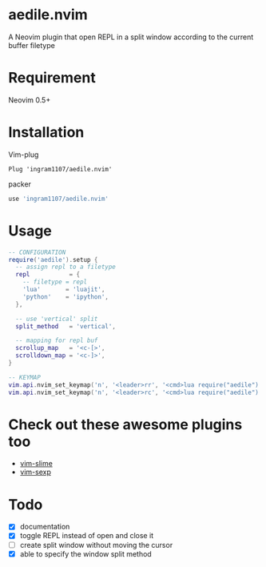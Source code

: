 # aedile.nvim

A Neovim plugin that open REPL in a split window according to the current buffer filetype

# Requirement

Neovim 0.5+

# Installation

Vim-plug

```viml
Plug 'ingram1107/aedile.nvim'
```

packer

```lua
use 'ingram1107/aedile.nvim'
```

# Usage

```lua
-- CONFIGURATION
require('aedile').setup {
  -- assign repl to a filetype
  repl           = {
    -- filetype = repl
    'lua'       = 'luajit',
    'python'    = 'ipython',
  },

  -- use 'vertical' split
  split_method   = 'vertical',

  -- mapping for repl buf
  scrollup_map   = '<c-[>',
  scrolldown_map = '<c-]>',
}

-- KEYMAP
vim.api.nvim_set_keymap('n', '<leader>rr', '<cmd>lua require("aedile").toggle_repl()<cr>')
vim.api.nvim_set_keymap('n', '<leader>rc', '<cmd>lua require("aedile").terminate_repl()<cr>')
```

# Check out these awesome plugins too
- [vim-slime](https://github.com/jpalardy/vim-slime)
- [vim-sexp](https://github.com/guns/vim-sexp)

# Todo
- [X] documentation
- [X] toggle REPL instead of open and close it
- [ ] create split window without moving the cursor
- [X] able to specify the window split method
